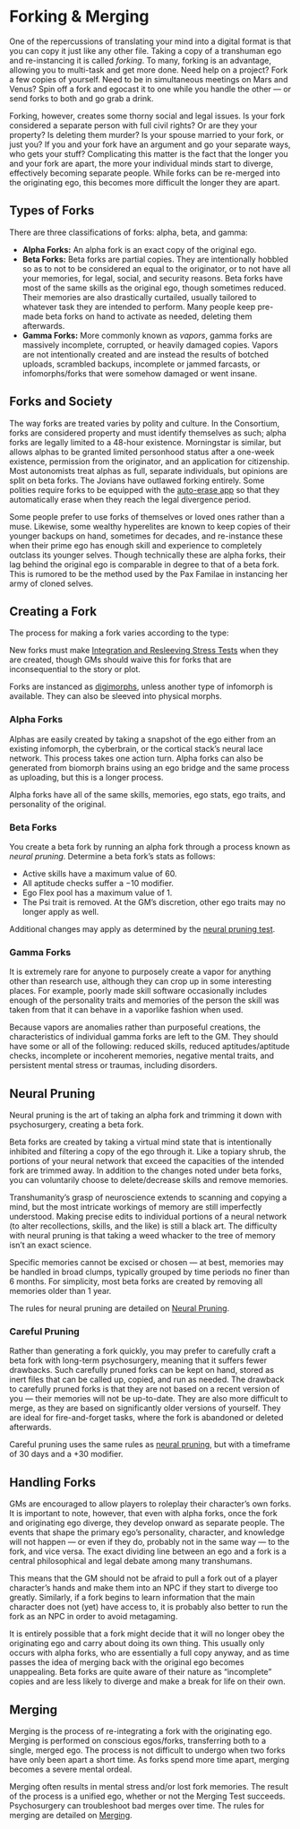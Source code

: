 # Forking & Merging

One of the repercussions of translating your mind into a digital format is that you can copy it just like any other file. Taking a copy of a transhuman ego and re-instancing it is called _forking_. To many, forking is an advantage, allowing you to multi-task and get more done. Need help on a project? Fork a few copies of yourself. Need to be in simultaneous meetings on Mars and Venus? Spin off a fork and egocast it to one while you handle the other — or send forks to both and go grab a drink.

Forking, however, creates some thorny social and legal issues. Is your fork considered a separate person with full civil rights? Or are they your property? Is deleting them murder? Is your spouse married to your fork, or just you? If you and your fork have an argument and go your separate ways, who gets your stuff? Complicating this matter is the fact that the longer you and your fork are apart, the more your individual minds start to diverge, effectively becoming separate people. While forks can be re-merged into the originating ego, this becomes more difficult the longer they are apart.

## Types of Forks

There are three classifications of forks: alpha, beta, and gamma:

- **Alpha Forks:** An alpha fork is an exact copy of the original ego.
- **Beta Forks:** Beta forks are partial copies. They are intentionally hobbled so as to not to be considered an equal to the originator, or to not have all your memories, for legal, social, and security reasons. Beta forks have most of the same skills as the original ego, though sometimes reduced. Their memories are also drastically curtailed, usually tailored to whatever task they are intended to perform. Many people keep pre-made beta forks on hand to activate as needed, deleting them afterwards.
- **Gamma Forks:** More commonly known as _vapors_, gamma forks are massively incomplete, corrupted, or heavily damaged copies. Vapors are not intentionally created and are instead the results of botched uploads, scrambled backups, incomplete or jammed farcasts, or infomorphs/forks that were somehow damaged or went insane.

## Forks and Society

The way forks are treated varies by polity and culture. In the Consortium, forks are considered property and must identify themselves as such; alpha forks are legally limited to a 48-hour existence. Morningstar is similar, but allows alphas to be granted limited personhood status after a one-week existence, permission from the originator, and an application for citizenship. Most autonomists treat alphas as full, separate individuals, but opinions are split on beta forks. The Jovians have outlawed forking entirely. Some polities require forks to be equipped with the [auto-erase app](../16/12-meshware.md) so that they automatically erase when they reach the legal divergence period.

Some people prefer to use forks of themselves or loved ones rather than a muse. Likewise, some wealthy hyperelites are known to keep copies of their younger backups on hand, sometimes for decades, and re-instance these when their prime ego has enough skill and experience to completely outclass its younger selves. Though technically these are alpha forks, their lag behind the original ego is comparable in degree to that of a beta fork. This is rumored to be the method used by the Pax Familae in instancing her army of cloned selves.

## Creating a Fork

The process for making a fork varies according to the type:

New forks must make [Integration and Resleeving Stress Tests](../15/02-resleeving.md#resleeving-tests) when they are created, though GMs should waive this for forks that are inconsequential to the story or plot.

Forks are instanced as [digimorphs](../04/26-infomorphs.md#digimorph), unless another type of infomorph is available. They can also be sleeved into physical morphs.

### Alpha Forks

Alphas are easily created by taking a snapshot of the ego either from an existing infomorph, the cyberbrain, or the cortical stack’s neural lace network. This process takes one action turn. Alpha forks can also be generated from biomorph brains using an ego bridge and the same process as uploading, but this is a longer process.

Alpha forks have all of the same skills, memories, ego stats, ego traits, and personality of the original.

### Beta Forks

You create a beta fork by running an alpha fork through a process known as _neural pruning_. Determine a beta fork’s stats as follows:

- Active skills have a maximum value of 60.
- All aptitude checks suffer a −10 modifier.
- Ego Flex pool has a maximum value of 1.
- The Psi trait is removed. At the GM’s discretion, other ego traits may no longer apply as well.

Additional changes may apply as determined by the [neural pruning test](../15/06-psychosurgery-procedures.md#neural-pruning).

### Gamma Forks

It is extremely rare for anyone to purposely create a vapor for anything other than research use, although they can crop up in some interesting places. For example, poorly made skill software occasionally includes enough of the personality traits and memories of the person the skill was taken from that it can behave in a vaporlike fashion when used.

Because vapors are anomalies rather than purposeful creations, the characteristics of individual gamma forks are left to the GM. They should have some or all of the following: reduced skills, reduced aptitudes/aptitude checks, incomplete or incoherent memories, negative mental traits, and persistent mental stress or traumas, including disorders.

## Neural Pruning

Neural pruning is the art of taking an alpha fork and trimming it down with psychosurgery, creating a beta fork.

Beta forks are created by taking a virtual mind state that is intentionally inhibited and filtering a copy of the ego through it. Like a topiary shrub, the portions of your neural network that exceed the capacities of the intended fork are trimmed away. In addition to the changes noted under beta forks, you can voluntarily choose to delete/decrease skills and remove memories.

Transhumanity’s grasp of neuroscience extends to scanning and copying a mind, but the most intricate workings of memory are still imperfectly understood. Making precise edits to individual portions of a neural network (to alter recollections, skills, and the like) is still a black art. The difficulty with neural pruning is that taking a weed whacker to the tree of memory isn’t an exact science.

Specific memories cannot be excised or chosen — at best, memories may be handled in broad clumps, typically grouped by time periods no finer than 6 months. For simplicity, most beta forks are created by removing all memories older than 1 year.

The rules for neural pruning are detailed on [Neural Pruning](../15/06-psychosurgery-procedures.md#neural-pruning).

### Careful Pruning

Rather than generating a fork quickly, you may prefer to carefully craft a beta fork with long-term psychosurgery, meaning that it suffers fewer drawbacks. Such carefully pruned forks can be kept on hand, stored as inert files that can be called up, copied, and run as needed. The drawback to carefully pruned forks is that they are not based on a recent version of you — their memories will not be up-to-date. They are also more difficult to merge, as they are based on significantly older versions of yourself. They are ideal for fire-and-forget tasks, where the fork is abandoned or deleted afterwards.

Careful pruning uses the same rules as [neural pruning](../15/06-psychosurgery-procedures.md#neural-pruning), but with a timeframe of 30 days and a +30 modifier.

## Handling Forks

GMs are encouraged to allow players to roleplay their character’s own forks. It is important to note, however, that even with alpha forks, once the fork and originating ego diverge, they develop onward as separate people. The events that shape the primary ego’s personality, character, and knowledge will not happen — or even if they do, probably not in the same way — to the fork, and vice versa. The exact dividing line between an ego and a fork is a central philosophical and legal debate among many transhumans.

This means that the GM should not be afraid to pull a fork out of a player character’s hands and make them into an NPC if they start to diverge too greatly. Similarly, if a fork begins to learn information that the main character does not (yet) have access to, it is probably also better to run the fork as an NPC in order to avoid metagaming.

It is entirely possible that a fork might decide that it will no longer obey the originating ego and carry about doing its own thing. This usually only occurs with alpha forks, who are essentially a full copy anyway, and as time passes the idea of merging back with the original ego becomes unappealing. Beta forks are quite aware of their nature as “incomplete” copies and are less likely to diverge and make a break for life on their own.

## Merging

Merging is the process of re-integrating a fork with the originating ego. Merging is performed on conscious egos/forks, transferring both to a single, merged ego. The process is not difficult to undergo when two forks have only been apart a short time. As forks spend more time apart, merging becomes a severe mental ordeal.

Merging often results in mental stress and/or lost fork memories. The result of the process is a unified ego, whether or not the Merging Test succeeds. Psychosurgery can troubleshoot bad merges over time. The rules for merging are detailed on [Merging](../15/06-psychosurgery-procedures.md#merging).
